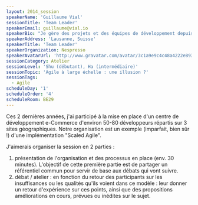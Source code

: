 ```yaml
---
layout: 2014_session
speakerName: 'Guillaume Vial'
sessionTitle: 'Team Leader'
speakerEmail: guillaume@vial.io
speakerBio: "Je gère des projets et des équipes de développement depuis maintenant une dizaine d'année. Ayant évolué dans le secteur financier et plus récemment dans l'industrie et le luxe, j'ai travaillé sur différents projets impliquant des gros systèmes backoffice et frontaux.\nDurant ces années, j'ai pu expérimenter diverses approches de management de projets. A chaque fois, j'ai constaté que le développement logiciel revêt une grande part d'imprédictibilité. Plutôt que de nier, minimiser ou lutter contre cet état de fait, je pense que le bon choix pour une organisation est aujourd'hui d'augmenter sa capacité à gérer l'impondérable."
speakerAddress: 'Lausanne, Suisse'
speakerTitle: 'Team Leader'
speakerOrganization: Nespresso
speakerAvatarUrl: 'http://www.gravatar.com/avatar/3c1a9e9c4c48a4222e893958d1b979f4?size=200&default=mm'
sessionCategory: Atelier
sessionLevel: 'Shu (débutant), Ha (intermédiaire)'
sessionTopic: 'Agile à large échelle : une illusion ?'
sessionTags:
  - Agile
scheduleDay: '1'
scheduleOrder: '4'
scheduleRoom: BE29
---
```


Ces 2 dernières années, j'ai participé à la mise en place d'un centre de développement e-Commerce d'environ 50-80 développeurs répartis sur 3 sites géographiques. Notre organisation est un exemple (imparfait, bien sûr !) d'une implémentation "Scaled Agile". 

J'aimerais organiser la session en 2 parties :
1) présentation de l'organisation et des processus en place (env. 30 minutes). L'objectif de cette première partie est de partager un référentiel commun pour servir de base aux débats qui vont suivre.
2) débat / atelier : en fonction du retour des participants sur les insuffisances ou les qualités qu'ils voient dans ce modèle : leur donner un retour d'expérience sur ces points, ainsi que des propositions améliorations en cours, prévues ou inédites sur le sujet.



